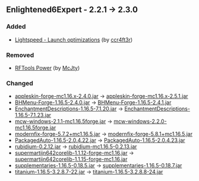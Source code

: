 ## Enlightened6Expert - 2.2.1 -> 2.3.0

### Added

  * [Lightspeed - Launch optimizations](https://www.curseforge.com/minecraft/mc-mods/lightspeedmod) (by [ccr4ft3r](https://www.curseforge.com/members/ccr4ft3r/projects))

### Removed

  * [RFTools Power](https://www.curseforge.com/minecraft/mc-mods/rftools-power) (by [McJty](https://www.curseforge.com/members/McJty/projects))

### Changed

  * [appleskin-forge-mc1.16.x-2.4.0.jar](https://www.curseforge.com/minecraft/mc-mods/appleskin/files/3686480) -> [appleskin-forge-mc1.16.x-2.5.1.jar](https://www.curseforge.com/minecraft/mc-mods/appleskin/files/4770812)
  * [BHMenu-Forge-1.16.5-2.4.0.jar](https://www.curseforge.com/minecraft/mc-mods/bisecthosting-server-integration-menu-forge/files/4628854) -> [BHMenu-Forge-1.16.5-2.4.1.jar](https://www.curseforge.com/minecraft/mc-mods/bisecthosting-server-integration-menu-forge/files/4743098)
  * [EnchantmentDescriptions-1.16.5-7.1.20.jar](https://www.curseforge.com/minecraft/mc-mods/enchantment-descriptions/files/3838362) -> [EnchantmentDescriptions-1.16.5-7.1.23.jar](https://www.curseforge.com/minecraft/mc-mods/enchantment-descriptions/files/4757009)
  * [mcw-windows-2.1.1-mc1.16.5forge.jar](https://www.curseforge.com/minecraft/mc-mods/macaws-windows/files/4203409) -> [mcw-windows-2.2.0-mc1.16.5forge.jar](https://www.curseforge.com/minecraft/mc-mods/macaws-windows/files/4750667)
  * [modernfix-forge-5.7.2+mc1.16.5.jar](https://www.curseforge.com/minecraft/mc-mods/modernfix/files/4728400) -> [modernfix-forge-5.8.1+mc1.16.5.jar](https://www.curseforge.com/minecraft/mc-mods/modernfix/files/4792385)
  * [PackagedAuto-1.16.5-2.0.4.22.jar](https://www.curseforge.com/minecraft/mc-mods/packagedauto/files/4684056) -> [PackagedAuto-1.16.5-2.0.4.23.jar](https://www.curseforge.com/minecraft/mc-mods/packagedauto/files/4768233)
  * [rubidium-0.2.12.jar](https://www.curseforge.com/minecraft/mc-mods/rubidium/files/4568759) -> [rubidium-mc1.16.5-0.2.13.jar](https://www.curseforge.com/minecraft/mc-mods/rubidium/files/4743730)
  * [supermartijn642corelib-1.1.12-forge-mc1.16.jar](https://www.curseforge.com/minecraft/mc-mods/supermartijn642s-core-lib/files/4660097) -> [supermartijn642corelib-1.1.15-forge-mc1.16.jar](https://www.curseforge.com/minecraft/mc-mods/supermartijn642s-core-lib/files/4788123)
  * [supplementaries-1.16.5-0.18.5.jar](https://www.curseforge.com/minecraft/mc-mods/supplementaries/files/4653196) -> [supplementaries-1.16.5-0.18.7.jar](https://www.curseforge.com/minecraft/mc-mods/supplementaries/files/4802243)
  * [titanium-1.16.5-3.2.8.7-22.jar](https://www.curseforge.com/minecraft/mc-mods/titanium/files/3525770) -> [titanium-1.16.5-3.2.8.8-24.jar](https://www.curseforge.com/minecraft/mc-mods/titanium/files/4786603)

